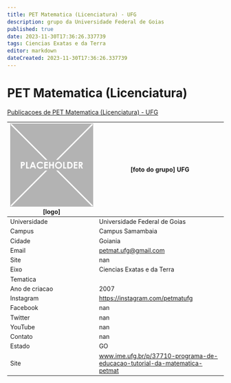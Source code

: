 ```yaml
---
title: PET Matematica (Licenciatura) - UFG
description: grupo da Universidade Federal de Goias
published: true
date: 2023-11-30T17:36:26.337739
tags: Ciencias Exatas e da Terra
editor: markdown
dateCreated: 2023-11-30T17:36:26.337739
---
```


# PET Matematica (Licenciatura)

[Publicacoes de PET Matematica (Licenciatura) - UFG](/atividade/288PETMatematicaLicenciaturaUFG/feed.md)

| ![placeholder.png](/placeholder.png) [logo] | [foto do grupo] UFG         |
| ------------------------------------------- | ------------------------------------------------- |
| Universidade                                | Universidade Federal de Goias      |
| Campus                                      | Campus Samambaia            |
| Cidade                                      | Goiania             |
| Email                                       | petmat.ufg@gmail.com             |
| Site                                        | nan              |
| Eixo                                        | Ciencias Exatas e da Terra              |
| Tematica                                    |           |
| Ano de criacao                              | 2007        |
| Instagram                                   | https://instagram.com/petmatufg         |
| Facebook                                    | nan          |
| Twitter                                     | nan           |
| YouTube                                     | nan           |
| Contato                                     | nan         |
| Estado                                      |  GO            |
| Site                                        | www.ime.ufg.br/p/37710-programa-de-educacao-tutorial-da-matematica-petmat |
